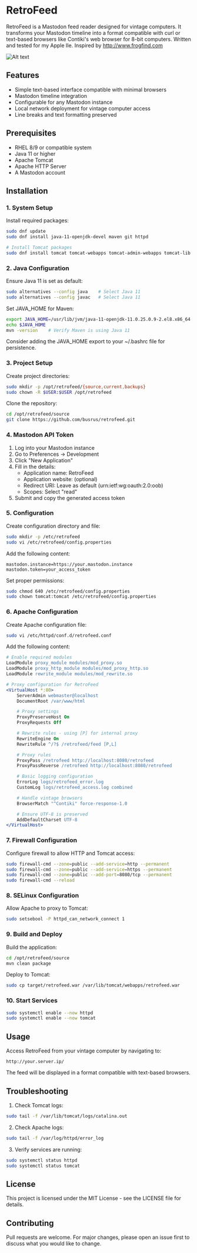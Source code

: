 # RetroFeed

RetroFeed is a Mastodon feed reader designed for vintage computers. It transforms your Mastodon timeline into a format compatible with curl or text-based browsers like Contiki's web browser for 8-bit computers. Written and tested for my Apple IIe. Inspired by http://www.frogfind.com 

![Alt text](retrofeed.jpg)

## Features

- Simple text-based interface compatible with minimal browsers
- Mastodon timeline integration
- Configurable for any Mastodon instance
- Local network deployment for vintage computer access
- Line breaks and text formatting preserved

## Prerequisites

- RHEL 8/9 or compatible system
- Java 11 or higher
- Apache Tomcat
- Apache HTTP Server
- A Mastodon account

## Installation

### 1. System Setup

Install required packages:
```bash
sudo dnf update
sudo dnf install java-11-openjdk-devel maven git httpd

# Install Tomcat packages
sudo dnf install tomcat tomcat-webapps tomcat-admin-webapps tomcat-lib
```

### 2. Java Configuration

Ensure Java 11 is set as default:
```bash
sudo alternatives --config java    # Select Java 11
sudo alternatives --config javac   # Select Java 11
```

Set JAVA_HOME for Maven:
```bash
export JAVA_HOME=/usr/lib/jvm/java-11-openjdk-11.0.25.0.9-2.el8.x86_64 #Use your specific version
echo $JAVA_HOME
mvn -version    # Verify Maven is using Java 11
```

Consider adding the JAVA_HOME export to your ~/.bashrc file for persistence.

### 3. Project Setup

Create project directories:
```bash
sudo mkdir -p /opt/retrofeed/{source,current,backups}
sudo chown -R $USER:$USER /opt/retrofeed
```

Clone the repository:
```bash
cd /opt/retrofeed/source
git clone https://github.com/busrus/retrofeed.git
```

### 4. Mastodon API Token

1. Log into your Mastodon instance
2. Go to Preferences -> Development
3. Click "New Application"
4. Fill in the details:
   - Application name: RetroFeed
   - Application website: (optional)
   - Redirect URI: Leave as default (urn:ietf:wg:oauth:2.0:oob)
   - Scopes: Select "read"
5. Submit and copy the generated access token

### 5. Configuration

Create configuration directory and file:
```bash
sudo mkdir -p /etc/retrofeed
sudo vi /etc/retrofeed/config.properties
```

Add the following content:
```properties
mastodon.instance=https://your.mastodon.instance
mastodon.token=your_access_token
```

Set proper permissions:
```bash
sudo chmod 640 /etc/retrofeed/config.properties
sudo chown tomcat:tomcat /etc/retrofeed/config.properties
```

### 6. Apache Configuration

Create Apache configuration file:
```bash
sudo vi /etc/httpd/conf.d/retrofeed.conf
```

Add the following content:
```apache
# Enable required modules
LoadModule proxy_module modules/mod_proxy.so
LoadModule proxy_http_module modules/mod_proxy_http.so
LoadModule rewrite_module modules/mod_rewrite.so

# Proxy configuration for RetroFeed
<VirtualHost *:80>
    ServerAdmin webmaster@localhost
    DocumentRoot /var/www/html

    # Proxy settings
    ProxyPreserveHost On
    ProxyRequests Off

    # Rewrite rules - using [P] for internal proxy
    RewriteEngine On
    RewriteRule ^/?$ /retrofeed/feed [P,L]

    # Proxy rules
    ProxyPass /retrofeed http://localhost:8080/retrofeed
    ProxyPassReverse /retrofeed http://localhost:8080/retrofeed

    # Basic logging configuration
    ErrorLog logs/retrofeed_error.log
    CustomLog logs/retrofeed_access.log combined

    # Handle vintage browsers
    BrowserMatch "^Contiki" force-response-1.0

    # Ensure UTF-8 is preserved
    AddDefaultCharset UTF-8
</VirtualHost>
```

### 7. Firewall Configuration

Configure firewall to allow HTTP and Tomcat access:
```bash
sudo firewall-cmd --zone=public --add-service=http --permanent
sudo firewall-cmd --zone=public --add-service=https --permanent
sudo firewall-cmd --zone=public --add-port=8080/tcp --permanent
sudo firewall-cmd --reload
```

### 8. SELinux Configuration

Allow Apache to proxy to Tomcat:
```bash
sudo setsebool -P httpd_can_network_connect 1
```

### 9. Build and Deploy

Build the application:
```bash
cd /opt/retrofeed/source
mvn clean package
```

Deploy to Tomcat:
```bash
sudo cp target/retrofeed.war /var/lib/tomcat/webapps/retrofeed.war
```

### 10. Start Services

```bash
sudo systemctl enable --now httpd
sudo systemctl enable --now tomcat
```

## Usage

Access RetroFeed from your vintage computer by navigating to:
```
http://your.server.ip/
```

The feed will be displayed in a format compatible with text-based browsers.

## Troubleshooting

1. Check Tomcat logs:
```bash
sudo tail -f /var/lib/tomcat/logs/catalina.out
```

2. Check Apache logs:
```bash
sudo tail -f /var/log/httpd/error_log
```

3. Verify services are running:
```bash
sudo systemctl status httpd
sudo systemctl status tomcat
```

## License

This project is licensed under the MIT License - see the LICENSE file for details.

## Contributing

Pull requests are welcome. For major changes, please open an issue first to discuss what you would like to change.
